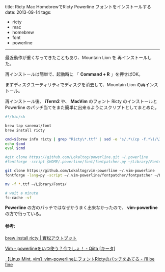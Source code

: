 title: Ricty Mac HomebrewでRicty Powerline フォントをインストールする
date: 2013-09-14
tags:
  - ricty
  - mac
  - homebrew
  - font
  - powerline
---

最近動作が重くなってきたこともあり、Mountain Lion を
再インストールした。

再インストールは簡単で、起動時に 「 **Command + R** 」を押せばOK。

まずディスクユーティリティでディスクを消去して、Mountain Lion
の再インストール。

再インストール後、 **iTerm2** や、 **MacVim** のフォント Ricty
のインストールと Powerline
のパッチ当てをまた簡単に出来るようにスクリプトとしてまとめた。

```sh
#!/bin/sh

brew tap sanemat/font
brew install ricty

cmd=$(brew info ricty | grep "Ricty\*.ttf" | sed -e "s/.*\(cp -f.*\)/\1/")
echo $cmd
eval $cmd

#git clone https://github.com/Lokaltog/powerline.git ~/.powerline
#fontforge -script $HOME/.powerline/font/fontpatcher.py ~/Library/Fonts/Ricty-Regular.ttf

git clone https://github.com/Lokaltog/vim-powerline ~/.vim-powerline
fontforge -lang=py -script ~/.vim-powerline/fontpatcher/fontpatcher ~/Library/Fonts/Ricty-Regular.ttf

mv -f *.ttf ~/Library/Fonts/

# wait a minute
fc-cache -vf
```

**Powerline** の方のパッチではなぜかうまく出来なかったので、
**vim-powerline** の方で行っている。

#### 参考:

[brew install ricty |
實松アウトプット](http://sanematsu.wordpress.com/2013/05/11/brew-install-ricty/)

[Vim - powerlineをいつ使う？今でしょ！ - Qiita
[キータ]](http://qiita.com/alpaca_taichou/items/ab70f914a6a577e25d70)

[【Linux Mint, vim】vim-powerlineにフォントRictyのパッチをあてる - i'll
be fine](http://calorie001.hatenablog.com/entry/2012/11/08/054056)

